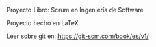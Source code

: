 Proyecto Libro: 
Scrum en Ingeniería de Software

Proyecto hecho en LaTeX.

Leer sobre git en:
https://git-scm.com/book/es/v1/
